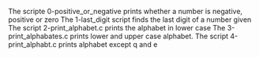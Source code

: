 The scripte 0-positive_or_negative prints whether a number is negative, positive or zero
The 1-last_digit script finds the last digit of a number given
The script 2-print_alphabet.c prints the alphabet in lower case
The 3-print_alphabates.c prints lower and upper case alphabet.
The script 4-print_alphabt.c prints alphabet except q and e
